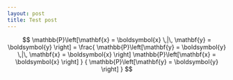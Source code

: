 ```yaml
---
layout: post
title: Test post
---
```


$$
  \mathbb{P}\left[\mathbf{x} = \boldsymbol{x} \,|\, \mathbf{y} = \boldsymbol{y} \right] =
  \frac{
      \mathbb{P}\left[\mathbf{y} = \boldsymbol{y} \,|\, \mathbf{x} = \boldsymbol{x} \right]
      \mathbb{P}\left[\mathbf{x} = \boldsymbol{x} \right]
  }
  {
      \mathbb{P}\left[\mathbf{y} = \boldsymbol{y} \right]
  }
$$
